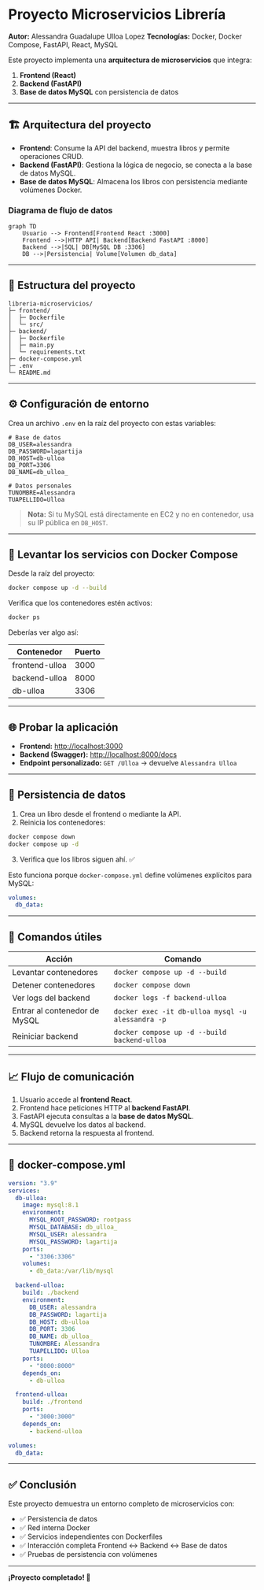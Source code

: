 # Proyecto Microservicios Librería

**Autor:** Alessandra Guadalupe Ulloa Lopez
**Tecnologías:** Docker, Docker Compose, FastAPI, React, MySQL  

Este proyecto implementa una **arquitectura de microservicios** que integra:

1. **Frontend (React)**
2. **Backend (FastAPI)**
3. **Base de datos MySQL** con persistencia de datos

---

## 🏗 Arquitectura del proyecto

- **Frontend**: Consume la API del backend, muestra libros y permite operaciones CRUD.  
- **Backend (FastAPI)**: Gestiona la lógica de negocio, se conecta a la base de datos MySQL.  
- **Base de datos MySQL**: Almacena los libros con persistencia mediante volúmenes Docker.

### Diagrama de flujo de datos

```mermaid
graph TD
    Usuario --> Frontend[Frontend React :3000]
    Frontend -->|HTTP API| Backend[Backend FastAPI :8000]
    Backend -->|SQL| DB[MySQL DB :3306]
    DB -->|Persistencia| Volume[Volumen db_data]
```

---

## 📂 Estructura del proyecto

```
libreria-microservicios/
├─ frontend/
│  ├─ Dockerfile
│  └─ src/
├─ backend/
│  ├─ Dockerfile
│  ├─ main.py
│  └─ requirements.txt
├─ docker-compose.yml
├─ .env
└─ README.md
```

---

## ⚙️ Configuración de entorno

Crea un archivo `.env` en la raíz del proyecto con estas variables:

```env
# Base de datos
DB_USER=alessandra
DB_PASSWORD=lagartija
DB_HOST=db-ulloa
DB_PORT=3306
DB_NAME=db_ulloa_

# Datos personales
TUNOMBRE=Alessandra
TUAPELLIDO=Ulloa
```

> **Nota:** Si tu MySQL está directamente en EC2 y no en contenedor, usa su IP pública en `DB_HOST`.

---

## 🐳 Levantar los servicios con Docker Compose

Desde la raíz del proyecto:

```bash
docker compose up -d --build
```

Verifica que los contenedores estén activos:

```bash
docker ps
```

Deberías ver algo así:

| Contenedor       | Puerto |
|------------------|--------|
| frontend-ulloa   | 3000   |
| backend-ulloa    | 8000   |
| db-ulloa         | 3306   |

---

## 🌐 Probar la aplicación

- **Frontend:** [http://localhost:3000](http://localhost:3000)
- **Backend (Swagger):** [http://localhost:8000/docs](http://localhost:8000/docs)
- **Endpoint personalizado:** `GET /Ulloa` → devuelve `Alessandra Ulloa`

---

## 💾 Persistencia de datos

1. Crea un libro desde el frontend o mediante la API.
2. Reinicia los contenedores:

```bash
docker compose down
docker compose up -d
```

3. Verifica que los libros siguen ahí. ✅

Esto funciona porque `docker-compose.yml` define volúmenes explícitos para MySQL:

```yaml
volumes:
  db_data:
```

---

## 🔧 Comandos útiles

| Acción                          | Comando                                        |
|---------------------------------|------------------------------------------------|
| Levantar contenedores           | `docker compose up -d --build`                 |
| Detener contenedores            | `docker compose down`                          |
| Ver logs del backend            | `docker logs -f backend-ulloa`                 |
| Entrar al contenedor de MySQL   | `docker exec -it db-ulloa mysql -u alessandra -p` |
| Reiniciar backend               | `docker compose up -d --build backend-ulloa`   |

---

## 📈 Flujo de comunicación

1. Usuario accede al **frontend React**.
2. Frontend hace peticiones HTTP al **backend FastAPI**.
3. FastAPI ejecuta consultas a la **base de datos MySQL**.
4. MySQL devuelve los datos al backend.
5. Backend retorna la respuesta al frontend.

---

## 📂 docker-compose.yml

```yaml
version: "3.9"
services:
  db-ulloa:
    image: mysql:8.1
    environment:
      MYSQL_ROOT_PASSWORD: rootpass
      MYSQL_DATABASE: db_ulloa_
      MYSQL_USER: alessandra
      MYSQL_PASSWORD: lagartija
    ports:
      - "3306:3306"
    volumes:
      - db_data:/var/lib/mysql

  backend-ulloa:
    build: ./backend
    environment:
      DB_USER: alessandra
      DB_PASSWORD: lagartija
      DB_HOST: db-ulloa
      DB_PORT: 3306
      DB_NAME: db_ulloa_
      TUNOMBRE: Alessandra
      TUAPELLIDO: Ulloa
    ports:
      - "8000:8000"
    depends_on:
      - db-ulloa

  frontend-ulloa:
    build: ./frontend
    ports:
      - "3000:3000"
    depends_on:
      - backend-ulloa

volumes:
  db_data:
```

---

## ✅ Conclusión

Este proyecto demuestra un entorno completo de microservicios con:

- ✅ Persistencia de datos
- ✅ Red interna Docker
- ✅ Servicios independientes con Dockerfiles
- ✅ Interacción completa Frontend ↔ Backend ↔ Base de datos
- ✅ Pruebas de persistencia con volúmenes

---

**¡Proyecto completado! 🚀**
